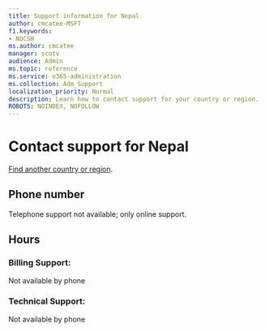 ```yaml
---                                
title: Support information for Nepal
author: cmcatee-MSFT
f1.keywords:
- NOCSH
ms.author: cmcatee
manager: scotv
audience: Admin
ms.topic: reference
ms.service: o365-administration
ms.collection: Adm_Support
localization_priority: Normal
description: Learn how to contact support for your country or region.
ROBOTS: NOINDEX, NOFOLLOW
---
```


# Contact support for Nepal

[Find another country or region](../../business-video/get-help-support.md).

## Phone number
Telephone support not available; only online support.

## Hours
### Billing Support:

Not available by phone

### Technical Support:

Not available by phone

